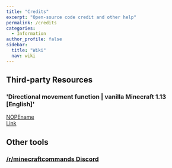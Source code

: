 ```yaml
---
title: "Credits"
excerpt: "Open-source code credit and other help"
permalink: /credits
categories:
  - Information
author_profile: false
sidebar:
  title: "Wiki"
  nav: wiki
---
```


## Third-party Resources
### 'Directional movement function | vanilla Minecraft 1.13 [English]'
[NOPEname](https://www.youtube.com/user/NOPEname7)  
[Link](https://www.youtube.com/watch?v=Df75vdRs7y4)

## Other tools
### [/r/minecraftcommands Discord](https://discord.gg/%51AFXFtZ)
